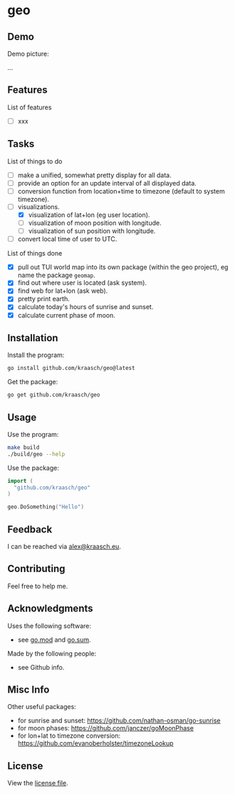
# geo

## Demo

Demo picture:

...

<!--
<p align="center">
<img src="./resources/example.png" width="300"/>
</p>
-->

## Features

List of features

  - [ ] xxx

## Tasks

List of things to do

  - [ ] make a unified, somewhat pretty display for all data.
  - [ ] provide an option for an update interval of all displayed data.
  - [ ] conversion function from location+time to timezone (default to system timezone).
  - [ ] visualizations.
    - [X] visualization of lat+lon (eg user location).
    - [ ] visualization of moon position with longitude.
    - [ ] visualization of sun position with longitude.
  - [ ] convert local time of user to UTC.

List of things done

  - [X] pull out TUI world map into its own package (within the geo project), eg name the package `geomap`.
  - [X] find out where user is located (ask system).
  - [X] find web for lat+lon (ask web).
  - [X] pretty print earth.
  - [X] calculate today's hours of sunrise and sunset.
  - [X] calculate current phase of moon.

## Installation

Install the program:

```bash
go install github.com/kraasch/geo@latest
```

Get the package:

```bash
go get github.com/kraasch/geo
```

## Usage

Use the program:

```bash
make build
./build/geo --help
```

Use the package:

```go
import (
  "github.com/kraasch/geo"
)

geo.DoSomething("Hello")
```

## Feedback

I can be reached via [alex@kraasch.eu](mailto:alex@kraasch.eu).

## Contributing

Feel free to help me.

## Acknowledgments

Uses the following software:

  - see [go.mod](./go.mod) and [go.sum](./go.sum).

Made by the following people:

  - see Github info.

## Misc Info

Other useful packages:

  - for sunrise and sunset: https://github.com/nathan-osman/go-sunrise
  - for moon phases: https://github.com/janczer/goMoonPhase
  - for lon+lat to timezone conversion: https://github.com/evanoberholster/timezoneLookup

## License

View the [license file](./LICENSE).


